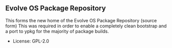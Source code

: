 Evolve OS Package Repository
----------------------------

This forms the new home of the Evolve OS Package Repository (source form)
This was required in order to enable a completely clean bootstrap and a
port to ypkg for the majority of package builds.

- License: GPL-2.0
